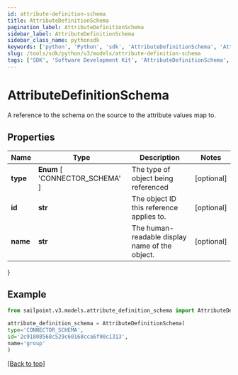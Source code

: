 ```yaml
---
id: attribute-definition-schema
title: AttributeDefinitionSchema
pagination_label: AttributeDefinitionSchema
sidebar_label: AttributeDefinitionSchema
sidebar_class_name: pythonsdk
keywords: ['python', 'Python', 'sdk', 'AttributeDefinitionSchema', 'AttributeDefinitionSchema'] 
slug: /tools/sdk/python/v3/models/attribute-definition-schema
tags: ['SDK', 'Software Development Kit', 'AttributeDefinitionSchema', 'AttributeDefinitionSchema']
---
```


# AttributeDefinitionSchema

A reference to the schema on the source to the attribute values map to.

## Properties

Name | Type | Description | Notes
------------ | ------------- | ------------- | -------------
**type** |  **Enum** [  'CONNECTOR_SCHEMA' ] | The type of object being referenced | [optional] 
**id** | **str** | The object ID this reference applies to. | [optional] 
**name** | **str** | The human-readable display name of the object. | [optional] 
}

## Example

```python
from sailpoint.v3.models.attribute_definition_schema import AttributeDefinitionSchema

attribute_definition_schema = AttributeDefinitionSchema(
type='CONNECTOR_SCHEMA',
id='2c91808568c529c60168cca6f90c1313',
name='group'
)

```
[[Back to top]](#) 

